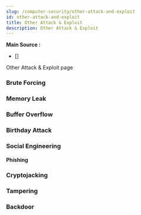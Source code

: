 ```yaml
---
slug: /computer-security/other-attack-and-exploit
id: other-attack-and-exploit
title: Other Attack & Exploit
description: Other Attack & Exploit
---
```


**Main Source :**

- []

Other Attack & Exploit page

### Brute Forcing

### Memory Leak

### Buffer Overflow

### Birthday Attack

### Social Engineering

#### Phishing

### Cryptojacking

### Tampering

### Backdoor
